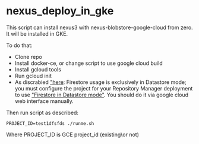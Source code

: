 # nexus_deploy_in_gke


This script can install nexus3 with nexus-blobstore-google-cloud from zero. It will be installed in GKE.

To do that:

- Clone repo
- Install docker-ce, or change script to use google cloud build
- Install gcloud tools
- Run gcloud init
- As discrabied ["here](https://cloud.google.com/storage/docs/authentication?hl=en#service_accounts):
Firestore usage is exclusively in Datastore mode; you must configure the project for your Repository Manager deployment
to use ["Firestore in Datastore mode"](https://cloud.google.com/firestore/docs/firestore-or-datastore). You should do it via google cloud web interface manually.

Then run script as described:

```
PROJECT_ID=test1dfsfds ./runme.sh
```
Where PROJECT_ID is GCE project_id (existing\or not)
